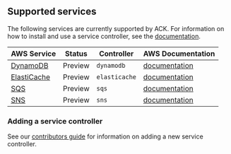 ## Supported services
The following services are currently supported by ACK. For information on how to install and use a service controller, see the [documentation](https://aws.github.io/aws-controllers-k8s/user-docs/install).

|AWS Service|Status|Controller|AWS Documentation|
|-----------|------|----------|-----------------|
|[DynamoDB](https://aws.amazon.com/dynamodb/)|Preview|`dynamodb`|[documentation](https://docs.aws.amazon.com/dynamodb)|
|[ElastiCache](https://aws.amazon.com/elasticache/)|Preview|`elasticache`|[documentation](https://docs.aws.amazon.com/elasticache)|
|[SQS](https://aws.amazon.com/sqs/)|Preview|`sqs`|[documentation](https://docs.aws.amazon.com/sqs)|
|[SNS](https://aws.amazon.com/sbs/)|Preview|`sns`|[documentation](https://docs.aws.amazon.com/sns)|


### Adding a service controller
See our [contributors guide](/CONTRIBUTING.md) for information on adding a new service controller.
